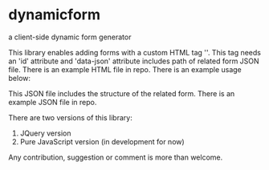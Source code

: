 # dynamicform
a client-side dynamic form generator

This library enables adding forms with a custom HTML tag '<dynamicform>'. This tag needs an 'id' attribute and 'data-json' attribute includes path of related form JSON file. There is an example HTML file in repo.
There is an example usage below:
<dynamicform id="form1" data-json="../forms/form1.json"></dynamicform>

This JSON file includes the structure of the related form. There is an example JSON file in repo.

There are two versions of this library:
1) JQuery version 
2) Pure JavaScript version (in development for now)

Any contribution, suggestion or comment is more than welcome.
